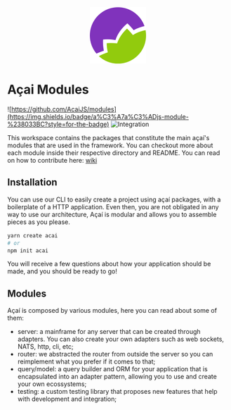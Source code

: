<div align="center"><img src="https://github.com/AcaiJS/ref_documentation/blob/production/public/img/logo.svg" width="128"></div>

# Açai Modules

![https://github.com/AcaiJS/modules](https://img.shields.io/badge/a%C3%A7a%C3%ADjs-module-%238033BC?style=for-the-badge) ![Integration](https://github.com/AcaiJS/modules/actions/workflows/integration/badge.svg?style=for-the-badge)

This workspace contains the packages that constitute the main açaí's modules that are used in the framework. You can checkout more about each module inside their respective directory and README. You can read on how to contribute here: [wiki](https://github.com/AcaiJS/modules/wiki)

## Installation

You can use our CLI to easily create a project using açaí packages, with a boilerplate of a HTTP application. Even then, you are not obligated in any way to use our architecture, Açaí is modular and allows you to assemble pieces as you please.

``` bash
yarn create acai
# or
npm init acai
```

You will receive a few questions about how your application should be made, and you should be ready to go!

## Modules
Açaí is composed by various modules, here you can read about some of them:
- server: a mainframe for any server that can be created through adapters. You can also create your own adapters such as web sockets, NATS, http, cli, etc;
- router: we abstracted the router from outside the server so you can reimplement what you prefer if it comes to that;
- query/model: a query builder and ORM for your application that is encapsulated into an adapter pattern, allowing you to use and create your own ecossystems;
- testing: a custom testing library that proposes new features that help with development and integration;
